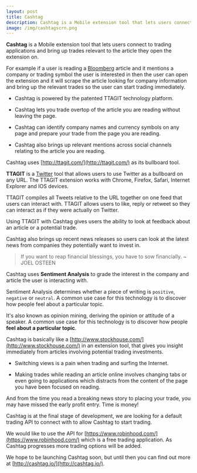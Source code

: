 ```yaml
---
layout: post
title: Cashtag
description: Cashtag is a Mobile extension tool that lets users connect to trading applications and bring up trades relevant to the article they open the extension on
image: /img/cashtagscrn.png
---
```


**Cashtag** is a Mobile extension tool that lets users connect to trading applications and bring up trades relevant to the article they open the extension on.

For example if a user is reading a [Bloomberg](https://www.bloomberg.com) article and it mentions a company or trading symbol the user is interested in then the user can open the extension and it will scrape the article looking for company information and bring up the relevant trades so the user can start trading immediately.

* Cashtag is powered by the patented TTAGIT technology platform.

* Cashtag lets you trade overtop of the article you are reading without leaving the page.

* Cashtag can identify company names and currency symbols on any page and prepare your trade from the page you are reading.

* Cashtag also brings up relevant mentions across social channels relating to the article you are reading.

Cashtag uses [http://ttagit.com/](http://ttagit.com/) as its bullboard tool.

**TTAGIT** is a [Twitter](https://twitter.com) tool that allows users to use Twitter as a bullboard on any URL. The TTAGIT extension works with Chrome, Firefox, Safari, Internet Explorer and IOS devices.

TTAGIT compiles all Tweets relative to the URL together on one feed that users can interact with. TTAGIT allows users to like, reply or retweet so they can interact as if they were actually on Twitter.

Using TTAGIT with Cashtag gives users the ability to look at feedback about an article or a potential trade.

Cashtag also brings up recent news releases so users can look at the latest news from companies they potentially want to invest in.

> If you want to reap financial blessings, you have to sow financially. ~ JOEL OSTEEN

Cashtag uses **Sentiment Analysis** to grade the interest in the company and article the user is interacting with.

Sentiment Analysis determines whether a piece of writing is `positive`, `negative` or `neutral`. A common use case for this technology is to discover how people feel about a particular topic.

It's also known as opinion mining, deriving the opinion or attitude of a speaker. A common use case for this technology is to discover how people **feel about a particular topic**.

Cashtag is basically like a [http://www.stockhouse.com/](http://www.stockhouse.com/) in an extension tool, that gives you insight immediately from articles involving potential trading investments.

* Switching views is a pain when trading and surfing the Internet.

* Making trades while reading an article online involves changing tabs or even going to applications which distracts from the content of the page you have been focused on reading.

<div class="message">
And from the time you read a breaking news story to placing your trade, you may have missed the early profit entry. Time is money!
</div>

Cashtag is at the final stage of development, we are looking for a default trading API to connect with to allow Cashtag to start trading.

We would like to use the API for [https://www.robinhood.com/](https://www.robinhood.com/) which is a free trading application. As Cashtag progresses more trading options will be added.

We hope to be launching Cashtag soon, but until then you can find out more at [http://cashtag.io/](http://cashtag.io/).
